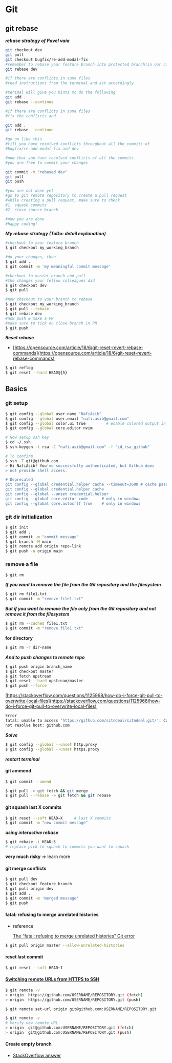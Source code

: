 # Git

## git rebase

_**rebase strategy of Pavel vaia**_

```bash
git checkout dev
git pull
git checkout bugfix/re-add-modal-fix
#remember to rebase your feature branch into protected branch(in our case; dev)
git rebase dev

#if there are conflicts in some files
#read instructions from the terminal and act accordingly

#terimal will give you hints to do the following 
git add .
git rebase --continue

#if there are conflicts in some files
#fix the conflicts and

git add .
git rebase --continue

#go on like this 
#till you have resolved conflicts throughout all the commits of 
#bugfix/re-add-modal-fix and dev

#now that you have resolved conflicts of all the commits
#you are free to commit your changes

git commit -m "rebased dev"
git pull
git push

#you are not done yet
#go to git remote repository to create a pull request
#while creating a pull request, make sure to check 
#1. squash commits
#2. close source branch

#now you are done 
#happy coding!
```

_**My rebase strategy \(ToDo: detail explanation\)**_

```bash
#checkout to your feature branch
$ git checkout my_working_branch

#do your changes, then
$ git add .
$ git commit -m 'my meaningful commit message'

#checkout to master branch and pull 
#the changes your fellow colleagues did
$ git checkout dev
$ git pull

#now checkout to your branch to rebase
$ git checkout my_working_branch
$ git pull --rebase
$ git rebase dev
#now push & make a PR
#make sure to tick on close branch in PR
$ git push
```

_**Reset rebase**_

* [https://opensource.com/article/18/6/git-reset-revert-rebase-commands](https://opensource.com/article/18/6/git-reset-revert-rebase-commands)

```bash
$ git reflog
$ git reset --hard HEAD@{5}
```

## Basics

### git setup

```bash
$ git config --global user.name "NafiAsib"
$ git config --global user.email "nafi.asib@gmail.com"
$ git config --global color.ui true         # enable colored output in terminal
$ git config --global core.editor nvim

# Now setup ssh key
$ cd ~/.ssh
$ ssh-keygen -t rsa -C "nafi.asib@gmail.com" -f "id_rsa_github"

# To confirm
$ ssh -T git@github.com
> Hi NafiAsib! You've successfully authenticated, but Github does
> not provide shell access.

# Deprecated
git config --global credential.helper cache --timeout=3600 # cache password for 3600 second
git config --global credential.helper cache
git config --global --unset credential.helper
git config --global core.editor code      # only in windows
git config --global core.autocrlf true    # only in windows
```

### git dir initialization

```bash
$ git init
$ git add .
$ git commit -m "commit message"
$ git branch -M main
$ git remote add origin repo-link
$ git push -u origin main
```

### remove a file

```bash
$ git rm
```

_**If you want to remove the file from the Git repository and the filesystem**_

```bash
$ git rm file1.txt
$ git commit -m "remove file1.txt"
```

_**But if you want to remove the file only from the Git repository and not remove it from the filesystem**_

```bash
$ git rm --cached file1.txt
$ git commit -m "remove file1.txt"
```

**for directory**

```bash
$ git rm -r dir-name
```

_**And to push changes to remote repo**_

```bash
$ git push origin branch_name
$ git checkout master
$ git fetch upstream
$ git reset --hard upstream/master
$ git push --force
```

[https://stackoverflow.com/questions/1125968/how-do-i-force-git-pull-to-overwrite-local-files](https://stackoverflow.com/questions/1125968/how-do-i-force-git-pull-to-overwrite-local-files)

```bash
Error
fatal: unable to access 'https://github.com/sitndeal/sitndeal.git/': Could
not resolve host: github.com
```

_**Solve**_

```bash
$ git config --global --unset http.proxy
$ git config --global --unset https.proxy
```

_**restart terminal**_

#### git ammend

```bash
$ git commit --amend
```

```bash
$ git pull -> git fetch && git merge
$ git pull --rebase -> git fetch && git rebase
```

#### git squash last X commits

```bash
$ git reset --soft HEAD~X     # last X commits
$ git commit -m "new commit message"
```

_**using interactive rebase**_

```bash
$ git rebase -i HEAD~5
# replace pick to squash to commits you want to squash
```

**very much risky** ⇒ learn more

#### git merge conflicts

```bash
$ git pull dev
$ git checkout feature_branch
$ git pull origin dev
$ git add .
$ git commit -m 'merged message'
$ git push
```

#### fatal: refusing to merge unrelated histories

* reference

  [The “fatal: refusing to merge unrelated histories” Git error](https://www.educative.io/edpresso/the-fatal-refusing-to-merge-unrelated-histories-git-error)

```bash
$ git pull origin master --allow-unrelated-histories
```

#### reset last commit

```bash
$ git reset --soft HEAD~1
```

#### [Switching remote URLs from HTTPS to SSH](https://docs.github.com/en/get-started/getting-started-with-git/managing-remote-repositories#switching-remote-urls-from-https-to-ssh)

```bash
$ git remote -v
> origin  https://github.com/USERNAME/REPOSITORY.git (fetch)
> origin  https://github.com/USERNAME/REPOSITORY.git (push)

$ git remote set-url origin git@github.com:USERNAME/REPOSITORY.git

$ git remote -v
# Verify new remote URL
> origin  git@github.com:USERNAME/REPOSITORY.git (fetch)
> origin  git@github.com:USERNAME/REPOSITORY.git (push)
```



#### Create empty branch

* [StackOverflow answer](https://stackoverflow.com/questions/34100048/create-empty-branch-on-github/55943394)

